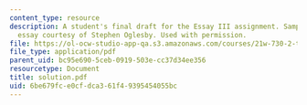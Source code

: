 ```yaml
---
content_type: resource
description: A student's final draft for the Essay III assignment. Sample student
  essay courtesy of Stephen Oglesby. Used with permission.
file: https://ol-ocw-studio-app-qa.s3.amazonaws.com/courses/21w-730-2-the-creative-spark-fall-2004/6be679fce0cfdca361f49395454055bc_solution.pdf
file_type: application/pdf
parent_uid: bc95e690-5ceb-0919-503e-cc37d34ee356
resourcetype: Document
title: solution.pdf
uid: 6be679fc-e0cf-dca3-61f4-9395454055bc
---
```

